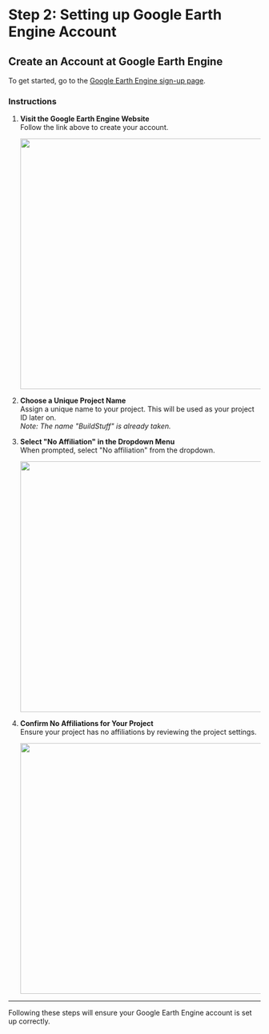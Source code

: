 # Step 2: Setting up Google Earth Engine Account

## Create an Account at Google Earth Engine

To get started, go to the [Google Earth Engine sign-up page](https://code.earthengine.google.com/).

### Instructions

1. **Visit the Google Earth Engine Website**  
   Follow the link above to create your account.

   <img src="https://github.com/user-attachments/assets/062152d6-77dd-4ac8-b6c6-f38973ad6733" width="500">

2. **Choose a Unique Project Name**  
   Assign a unique name to your project. This will be used as your project ID later on.  
   *Note: The name "BuildStuff" is already taken.*

3. **Select "No Affiliation" in the Dropdown Menu**  
   When prompted, select "No affiliation" from the dropdown.

   <img src="https://github.com/user-attachments/assets/302cecfd-9999-4e65-b4f1-d071c3b7bed1" width="500">

4. **Confirm No Affiliations for Your Project**  
   Ensure your project has no affiliations by reviewing the project settings.

   <img src="https://github.com/user-attachments/assets/9b91ddbb-eeb0-46d1-9199-9d7a630552d1" width="500">

---

Following these steps will ensure your Google Earth Engine account is set up correctly.
